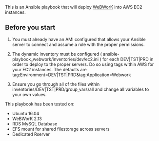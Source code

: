 This is an Ansible playbook that will deploy [WeBWorK](http://webwork.maa.org/) into AWS EC2 instances.

## Before you start
1) You must already have an AMI configured that allows your Ansible server to connect and assume a role with the proper permissions.

2) The dynamic inventory must be configured ( ansible-playbook_webwork/inventories/dev/ec2.ini ) for each DEV|TST|PRD in order to deploy to the proper servers. Do so using tags within AWS for your EC2 instances. The defaults are tag:Environment=DEV|TST|PRD&tag:Application=Webwork

3) Ensure you go through all of the files within inventories/DEV|TST|PRD/group_vars/all and change all variables to your own values.

This playbook has been tested on:

- Ubuntu 16.04 
- WeBWorK 2.13
- RDS MySQL Database
- EFS mount for shared filestorage across servers
- Dedicated Rserver
